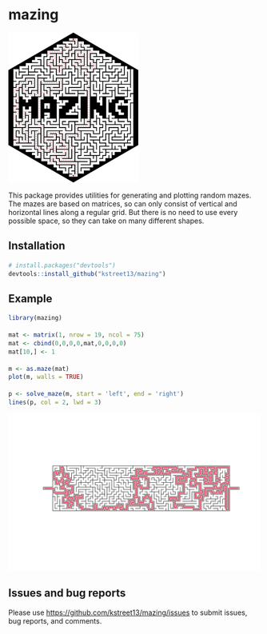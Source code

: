 
# mazing

<img src=inst/mazing.png height="300">

This package provides utilities for generating and plotting random
mazes. The mazes are based on matrices, so can only consist of vertical
and horizontal lines along a regular grid. But there is no need to use
every possible space, so they can take on many different shapes.

## Installation

``` r
# install.packages("devtools")
devtools::install_github("kstreet13/mazing")
```

## Example

``` r
library(mazing)

mat <- matrix(1, nrow = 19, ncol = 75)
mat <- cbind(0,0,0,0,mat,0,0,0,0)
mat[10,] <- 1

m <- as.maze(mat)
plot(m, walls = TRUE)

p <- solve_maze(m, start = 'left', end = 'right')
lines(p, col = 2, lwd = 3)
```

![](man/figures/README-example-1.png)<!-- -->

## Issues and bug reports

Please use <https://github.com/kstreet13/mazing/issues> to submit
issues, bug reports, and comments.
